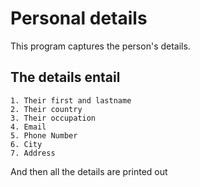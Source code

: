 # Personal  details
This program captures the person's details.
## The details entail
    1. Their first and lastname
    2. Their country
    3. Their occupation
    4. Email
    5. Phone Number
    6. City
    7. Address 
And then all the details are printed out